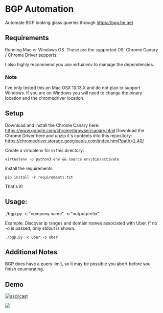 # BGP Automation

Automate BGP looking glass queries through https://bgp.he.net

## Requirements

Running Mac or Windows OS. These are the supported OS' Chrome Canary / Chrome Driver supports.

I also highly recommend you use virtualenv to manage the dependencies.

### Note

I've only tested this on Mac OSX 10.13.X and do not plan to support Windows. If you are on Windows you will need to change the binary location and the chromedriver location.

## Setup

Download and install the Chrome Canary here: https://www.google.com/chrome/browser/canary.html
Download the Chrome Driver here and unzip it's contents into this repository: https://chromedriver.storage.googleapis.com/index.html?path=2.40/

Create a virtualenv for in this directory:

`virtualenv -p python3 env && source env/bin/activate`

Install the requirements:

`pip install -r requirements.txt`

That's it!

## Usage:

./bgp.py -c "company name" -o "outputprefix"

Example: Discover ip ranges and domain names associated with Uber.
	 If no -o is passed, only stdout is shown.

`./bgp.py -c Uber -o uber`

## Additional Notes

BGP does have a query limit, so it may be possible you abort before you finish enumerating.

## Demo

[![asciicast](https://asciinema.org/a/VeRuALc9uqtS4uQ2PKG6O76Y8)](https://asciinema.org/a/VeRuALc9uqtS4uQ2PKG6O76Y8)
<script src="https://asciinema.org/a/VeRuALc9uqtS4uQ2PKG6O76Y8.js" id="asciicast-VeRuALc9uqtS4uQ2PKG6O76Y8" async></script>

<a href="https://asciinema.org/a/VeRuALc9uqtS4uQ2PKG6O76Y8" target="_blank"><img src="https://asciinema.org/a/VeRuALc9uqtS4uQ2PKG6O76Y8.png" /></a>
